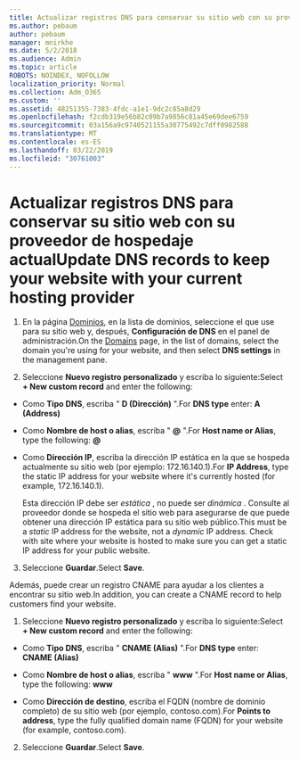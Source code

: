```yaml
---
title: Actualizar registros DNS para conservar su sitio web con su proveedor de hospedaje actual
ms.author: pebaum
author: pebaum
manager: mnirkhe
ms.date: 5/2/2018
ms.audience: Admin
ms.topic: article
ROBOTS: NOINDEX, NOFOLLOW
localization_priority: Normal
ms.collection: Adm_O365
ms.custom: ''
ms.assetid: 48251355-7383-4fdc-a1e1-9dc2c85a8d29
ms.openlocfilehash: f2cdb319e56b82c09b7a9856c81a45e69dee6759
ms.sourcegitcommit: 03a156a9c9740521155a30775492c7dff0982588
ms.translationtype: MT
ms.contentlocale: es-ES
ms.lasthandoff: 03/22/2019
ms.locfileid: "30761003"
---
```

# <a name="update-dns-records-to-keep-your-website-with-your-current-hosting-provider"></a><span data-ttu-id="0b6ac-102">Actualizar registros DNS para conservar su sitio web con su proveedor de hospedaje actual</span><span class="sxs-lookup"><span data-stu-id="0b6ac-102">Update DNS records to keep your website with your current hosting provider</span></span>

1. <span data-ttu-id="0b6ac-103">En la página [Dominios](https://portal.office.com/adminportal/home#/Domains), en la lista de dominios, seleccione el que use para su sitio web y, después, **Configuración de DNS** en el panel de administración.</span><span class="sxs-lookup"><span data-stu-id="0b6ac-103">On the [Domains](https://portal.office.com/adminportal/home#/Domains) page, in the list of domains, select the domain you're using for your website, and then select **DNS settings** in the management pane.</span></span> 
    
2. <span data-ttu-id="0b6ac-104">Seleccione **Nuevo registro personalizado** y escriba lo siguiente:</span><span class="sxs-lookup"><span data-stu-id="0b6ac-104">Select **+ New custom record** and enter the following:</span></span> 
    
  - <span data-ttu-id="0b6ac-105">Como **Tipo DNS**, escriba " **D (Dirección)** ".</span><span class="sxs-lookup"><span data-stu-id="0b6ac-105">For **DNS type** enter: **A (Address)**</span></span>
    
  - <span data-ttu-id="0b6ac-106">Como **Nombre de host o alias**, escriba " **@** ".</span><span class="sxs-lookup"><span data-stu-id="0b6ac-106">For **Host name or Alias**, type the following: **@**</span></span>
    
  - <span data-ttu-id="0b6ac-107">Como **Dirección IP**, escriba la dirección IP estática en la que se hospeda actualmente su sitio web (por ejemplo: 172.16.140.1).</span><span class="sxs-lookup"><span data-stu-id="0b6ac-107">For **IP Address**, type the static IP address for your website where it's currently hosted (for example, 172.16.140.1).</span></span> 
    
    <span data-ttu-id="0b6ac-p101">Esta dirección IP debe ser  *estática*  , no puede ser  *dinámica*  . Consulte al proveedor donde se hospeda el sitio web para asegurarse de que puede obtener una dirección IP estática para su sitio web público.</span><span class="sxs-lookup"><span data-stu-id="0b6ac-p101">This must be a  *static*  IP address for the website, not a  *dynamic*  IP address. Check with site where your website is hosted to make sure you can get a static IP address for your public website.</span></span> 
    
3. <span data-ttu-id="0b6ac-110">Seleccione **Guardar**.</span><span class="sxs-lookup"><span data-stu-id="0b6ac-110">Select **Save**.</span></span> 
    
<span data-ttu-id="0b6ac-111">Además, puede crear un registro CNAME para ayudar a los clientes a encontrar su sitio web.</span><span class="sxs-lookup"><span data-stu-id="0b6ac-111">In addition, you can create a CNAME record to help customers find your website.</span></span>
  
1. <span data-ttu-id="0b6ac-112">Seleccione **Nuevo registro personalizado** y escriba lo siguiente:</span><span class="sxs-lookup"><span data-stu-id="0b6ac-112">Select **+ New custom record** and enter the following:</span></span> 
    
  - <span data-ttu-id="0b6ac-113">Como **Tipo DNS**, escriba " **CNAME (Alias)** ".</span><span class="sxs-lookup"><span data-stu-id="0b6ac-113">For **DNS type** enter: **CNAME (Alias)**</span></span>
    
  - <span data-ttu-id="0b6ac-114">Como **Nombre de host o alias**, escriba " **www** ".</span><span class="sxs-lookup"><span data-stu-id="0b6ac-114">For **Host name or Alias**, type the following: **www**</span></span>
    
  - <span data-ttu-id="0b6ac-115">Como **Dirección de destino**, escriba el FQDN (nombre de dominio completo) de su sitio web (por ejemplo, contoso.com).</span><span class="sxs-lookup"><span data-stu-id="0b6ac-115">For **Points to address**, type the fully qualified domain name (FQDN) for your website (for example, contoso.com).</span></span> 
    
2. <span data-ttu-id="0b6ac-116">Seleccione **Guardar**.</span><span class="sxs-lookup"><span data-stu-id="0b6ac-116">Select **Save**.</span></span> 
    

